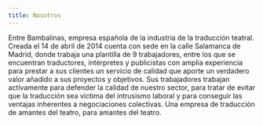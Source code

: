 ```yaml
---
title: Nosotros
---
```



 <p style=”text-align: justify;”>Entre Bambalinas, empresa española de la industria de la traducción teatral. Creada el 14 de abril de 2014 cuenta con sede en la calle Salamanca de Madrid, donde trabaja una plantilla de 9 trabajadores, entre los que se encuentran traductores, intérpretes y publicistas con amplia experiencia para prestar a sus clientes un servicio de calidad que aporte un verdadero valor añadido a sus proyectos y objetivos.
Sus trabajadores trabajan activamente para defender la calidad de nuestro sector, para tratar de evitar que la traducción sea víctima del intrusismo laboral y para conseguir las ventajas inherentes a negociaciones colectivas. Una empresa de traducción de amantes del teatro, para amantes del teatro.</p>


